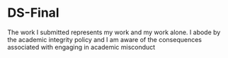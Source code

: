 # DS-Final
The work I submitted represents my work and my work alone.  I abode by the academic integrity policy and I am aware of the consequences associated with engaging in academic misconduct
